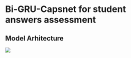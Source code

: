 <html>
<body>
<h1> Bi-GRU-Capsnet for student answers assessment </h1>
<h2> Model Arhitecture </h2>
<img src="https://i.postimg.cc/fTXD7Q2W/capsnet.jpg" />
</body>
</html>


